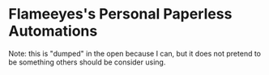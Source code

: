 <!--
SPDX-FileCopyrightText: 2024 Diego Elio Pettenò

SPDX-License-Identifier: MIT
-->

# Flameeyes's Personal Paperless Automations

Note: this is "dumped" in the open because I can, but it does not pretend to
be something others should be consider using.
